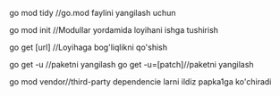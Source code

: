 go mod tidy //go.mod faylini yangilash uchun

go mod init //Modullar yordamida loyihani ishga tushirish

go get [url] //Loyihaga bog'liqlikni qo'shish

go get -u //paketni yangilash
go get -u=[patch]//paketni yangilash


go mod vendor//third-party dependencie larni ildiz papka1ga ko'chiradi
